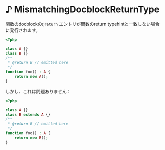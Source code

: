 # ♪ MismatchingDocblockReturnType

関数のdocblockの`@return` エントリが関数のreturn typehintと一致しない場合に発行されます。

```php
<?php

class A {}
class B {}
/**
 * @return B // emitted here
 */
function foo() : A {
    return new A();
}
```

しかし、これは問題ありません：

```php
<?php

class A {}
class B extends A {}
/**
 * @return B // emitted here
 */
function foo() : A {
    return new B();
}
```
